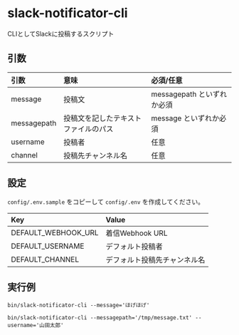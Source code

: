# slack-notificator-cli
CLIとしてSlackに投稿するスクリプト

## 引数
| 引数 | 意味 | 必須/任意 |
| :--- | :--- | :--- |
| message | 投稿文 | messagepath といずれか必須 |
| messagepath | 投稿文を記したテキストファイルのパス | message といずれか必須 |
| username | 投稿者 | 任意 |
| channel | 投稿先チャンネル名 | 任意 |

## 設定
`config/.env.sample` をコピーして `config/.env` を作成してください。

| Key | Value |
| :--- | :--- |
| DEFAULT_WEBHOOK_URL | 着信Webhook URL |
| DEFAULT_USERNAME | デフォルト投稿者 |
| DEFAULT_CHANNEL | デフォルト投稿先チャンネル名 |

## 実行例
`bin/slack-notificator-cli --message='ほげほげ'`

`bin/slack-notificator-cli --messagepath='/tmp/message.txt' --username='山田太郎'`
